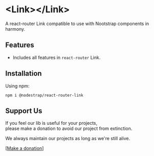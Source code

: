 # &lt;Link&gt;&lt;/Link&gt;
A react-router Link compatible to use with Nootstrap components in harmony.

## Features
* Includes all features in `react-router` Link.

## Installation

Using npm:
```
npm i @nodestrap/react-router-link
```

## Support Us

If you feel our lib is useful for your projects,  
please make a donation to avoid our project from extinction.

We always maintain our projects as long as we're still alive.

[[Make a donation](https://ko-fi.com/heymarco)]

